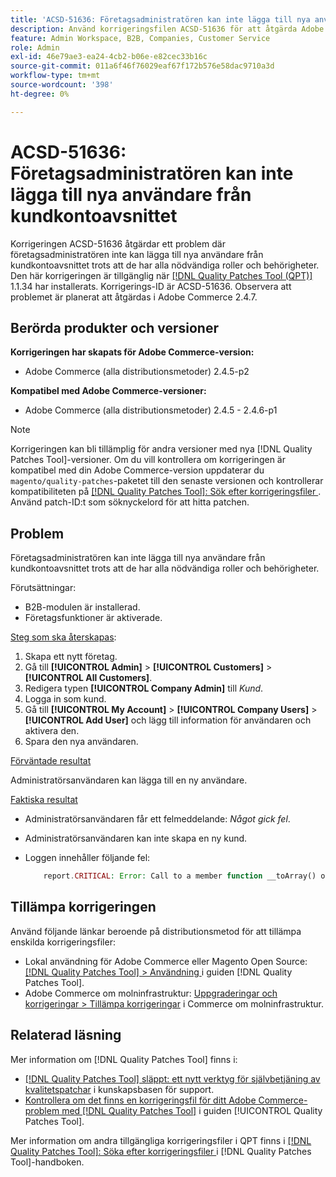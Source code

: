 ```yaml
---
title: 'ACSD-51636: Företagsadministratören kan inte lägga till nya användare från kundkontoavsnittet'
description: Använd korrigeringsfilen ACSD-51636 för att åtgärda Adobe Commerce-problemet där företagsadministratören inte kan lägga till nya användare från kundkontoavsnittet trots att de har alla nödvändiga roller och behörigheter.
feature: Admin Workspace, B2B, Companies, Customer Service
role: Admin
exl-id: 46e79ae3-ea24-4cb2-b06e-e82cec33b16c
source-git-commit: 011a6f46f76029eaf67f172b576e58dac9710a3d
workflow-type: tm+mt
source-wordcount: '398'
ht-degree: 0%

---
```


# ACSD-51636: Företagsadministratören kan inte lägga till nya användare från kundkontoavsnittet

Korrigeringen ACSD-51636 åtgärdar ett problem där företagsadministratören inte kan lägga till nya användare från kundkontoavsnittet trots att de har alla nödvändiga roller och behörigheter. Den här korrigeringen är tillgänglig när [[!DNL Quality Patches Tool (QPT)]](https://experienceleague.adobe.com/sv/docs/commerce-operations/tools/quality-patches-tool/quality-patches-tool-to-self-serve-quality-patches) 1.1.34 har installerats. Korrigerings-ID är ACSD-51636. Observera att problemet är planerat att åtgärdas i Adobe Commerce 2.4.7.

## Berörda produkter och versioner

**Korrigeringen har skapats för Adobe Commerce-version:**

* Adobe Commerce (alla distributionsmetoder) 2.4.5-p2

**Kompatibel med Adobe Commerce-versioner:**

* Adobe Commerce (alla distributionsmetoder) 2.4.5 - 2.4.6-p1

>[!NOTE]
>
>Korrigeringen kan bli tillämplig för andra versioner med nya [!DNL Quality Patches Tool]-versioner. Om du vill kontrollera om korrigeringen är kompatibel med din Adobe Commerce-version uppdaterar du `magento/quality-patches`-paketet till den senaste versionen och kontrollerar kompatibiliteten på [[!DNL Quality Patches Tool]: Sök efter korrigeringsfiler ](https://experienceleague.adobe.com/tools/commerce-quality-patches/index.html?lang=sv-SE). Använd patch-ID:t som söknyckelord för att hitta patchen.

## Problem

Företagsadministratören kan inte lägga till nya användare från kundkontoavsnittet trots att de har alla nödvändiga roller och behörigheter.

Förutsättningar:

* B2B-modulen är installerad.
* Företagsfunktioner är aktiverade.

<u>Steg som ska återskapas</u>:

1. Skapa ett nytt företag.
1. Gå till **[!UICONTROL Admin]** > **[!UICONTROL Customers]** > **[!UICONTROL All Customers]**.
1. Redigera typen **[!UICONTROL Company Admin]** till *Kund*.
1. Logga in som kund.
1. Gå till **[!UICONTROL My Account]** > **[!UICONTROL Company Users]** > **[!UICONTROL Add User]** och lägg till information för användaren och aktivera den.
1. Spara den nya användaren.

<u>Förväntade resultat</u>

Administratörsanvändaren kan lägga till en ny användare.

<u>Faktiska resultat</u>

* Administratörsanvändaren får ett felmeddelande: *Något gick fel*.
* Administratörsanvändaren kan inte skapa en ny kund.
* Loggen innehåller följande fel:

  ```PHP
      report.CRITICAL: Error: Call to a member function __toArray() on null in app/code/Magento/LoginAsCustomerLogging/Observer/LogSaveCustomerObserver.php:123
  ```

## Tillämpa korrigeringen

Använd följande länkar beroende på distributionsmetod för att tillämpa enskilda korrigeringsfiler:

* Lokal användning för Adobe Commerce eller Magento Open Source: [[!DNL Quality Patches Tool] > Användning ](/help/tools/quality-patches-tool/usage.md) i guiden [!DNL Quality Patches Tool].
* Adobe Commerce om molninfrastruktur: [Uppgraderingar och korrigeringar > Tillämpa korrigeringar](https://experienceleague.adobe.com/docs/commerce-cloud-service/user-guide/develop/upgrade/apply-patches.html?lang=sv-SE) i Commerce om molninfrastruktur.

## Relaterad läsning

Mer information om [!DNL Quality Patches Tool] finns i:

* [[!DNL Quality Patches Tool] släppt: ett nytt verktyg för självbetjäning av kvalitetspatchar](https://experienceleague.adobe.com/sv/docs/commerce-operations/tools/quality-patches-tool/quality-patches-tool-to-self-serve-quality-patches) i kunskapsbasen för support.
* [Kontrollera om det finns en korrigeringsfil för ditt Adobe Commerce-problem med  [!DNL Quality Patches Tool]](/help/tools/quality-patches-tool/patches-available-in-qpt/check-patch-for-magento-issue-with-magento-quality-patches.md) i guiden [!UICONTROL Quality Patches Tool].


Mer information om andra tillgängliga korrigeringsfiler i QPT finns i [[!DNL Quality Patches Tool]: Söka efter korrigeringsfiler ](<https://experienceleague.adobe.com/tools/commerce-quality-patches/index.html?lang=sv-SE>) i [!DNL Quality Patches Tool]-handboken.
